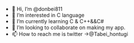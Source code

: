 - 👋 Hi, I’m @donbei811
- 👀 I’m interested in C language
- 🌱 I’m currently learning C & C++&&C#
- 💞️ I’m looking to collaborate on making my app.
- 📫 How to reach me is twitter →@Tabei_hontugi 

<!---
donbei811/donbei811 is a ✨ special ✨ repository because its `README.md` (this file) appears on your GitHub profile.
You can click the Preview link to take a look at your changes.
--->
